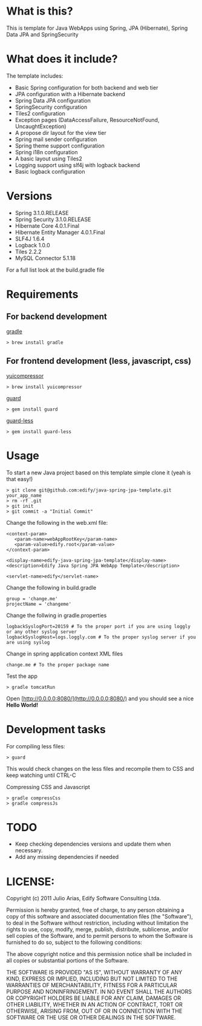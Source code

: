 # What is this?

This is template for Java WebApps using Spring, JPA (Hibernate), Spring Data JPA and SpringSecurity

# What does it include?

The template includes:

* Basic Spring configuration for both backend and web tier
* JPA configuration with a Hibernate backend
* Spring Data JPA configuration
* SpringSecurity configuration
* Tiles2 configuration
* Exception pages (DataAccessFailure, ResourceNotFound, UncaughtException)
* A propose dir layout for the view tier
* Spring mail sender configuration
* Spring theme support configuration
* Spring i18n configuration
* A basic layout using Tiles2
* Logging support using slf4j with logback backend
* Basic logback configuration

# Versions

* Spring                   3.1.0.RELEASE
* Spring Security          3.1.0.RELEASE
* Hibernate Core           4.0.1.Final
* Hibernate Entity Manager 4.0.1.Final
* SLF4J                    1.6.4
* Logback                  1.0.0
* Tiles                    2.2.2   
* MySQL Connector          5.1.18

For a full list look at the build.gradle file

# Requirements

## For backend development

[gradle](http://www.gradle.org/)

    > brew install gradle

## For frontend development (less, javascript, css)

[yuicompressor](http://developer.yahoo.com/yui/compressor/)

    > brew install yuicompressor

[guard](https://github.com/guard/guard)

    > gem install guard

[guard-less](https://github.com/guard/guard-less)

    > gem install guard-less

# Usage

To start a new Java project based on this template simple clone it (yeah is that easy!)

    > git clone git@github.com:edify/java-spring-jpa-template.git your_app_name
    > rm -rf .git
    > git init
    > git commit -a "Initial Commit"

Change the following in the web.xml file:

    <context-param>
       <param-name>webAppRootKey</param-name>
       <param-value>edify.root</param-value>
    </context-param>

    <display-name>edify-java-spring-jpa-template</display-name>
    <description>Edify Java Spring JPA WebApp Template</description>

    <servlet-name>edify</servlet-name>

Change the following in build.gradle

    group = 'change.me'
    projectName = 'changeme'

Change the follwing in gradle.properties

    logbackSyslogPort=20159 # To the proper port if you are using loggly or any other syslog server
    logbackSyslogHost=logs.loggly.com # To the proper syslog server if you are using syslog
    
Change in spring application context XML files

    change.me # To the proper package name

Test the app

    > gradle tomcatRun

Open [http://0.0.0.0:8080/](http://0.0.0.0:8080/) and you should see a nice **Hello World!**

# Development tasks

For compiling less files:

    > guard

This would check changes on the less files and recompile them to CSS and keep watching until CTRL-C

Compressing CSS and Javascript

    > gradle compressCss
    > gradle compressJs

# TODO

* Keep checking dependencies versions and update them when necessary.
* Add any missing dependencies if needed

# LICENSE:

Copyright (c) 2011 Julio Arias, Edify Software Consulting Ltda.

Permission is hereby granted, free of charge, to any person
obtaining a copy of this software and associated documentation
files (the "Software"), to deal in the Software without
restriction, including without limitation the rights to use,
copy, modify, merge, publish, distribute, sublicense, and/or sell
copies of the Software, and to permit persons to whom the
Software is furnished to do so, subject to the following
conditions:

The above copyright notice and this permission notice shall be
included in all copies or substantial portions of the Software.

THE SOFTWARE IS PROVIDED "AS IS", WITHOUT WARRANTY OF ANY KIND,
EXPRESS OR IMPLIED, INCLUDING BUT NOT LIMITED TO THE WARRANTIES
OF MERCHANTABILITY, FITNESS FOR A PARTICULAR PURPOSE AND
NONINFRINGEMENT. IN NO EVENT SHALL THE AUTHORS OR COPYRIGHT
HOLDERS BE LIABLE FOR ANY CLAIM, DAMAGES OR OTHER LIABILITY,
WHETHER IN AN ACTION OF CONTRACT, TORT OR OTHERWISE, ARISING
FROM, OUT OF OR IN CONNECTION WITH THE SOFTWARE OR THE USE OR
OTHER DEALINGS IN THE SOFTWARE.
